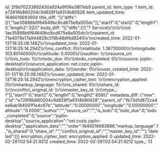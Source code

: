id: 2f9d70233892430a924a9f06e38f7eb9
parent_id: 
item_type: 1
item_id: e72916b860204c9d928f1a9314b80628
item_updated_time: 1646016693904
title_diff: "[{\"diffs\":[[1,\"1ae35888b6f64649bc8cd875e8a505dc\"]],\"start1\":0,\"start2\":0,\"length1\":0,\"length2\":32}]"
body_diff: "[{\"diffs\":[[1,\"? Service\\\r\\\n\\\r\\\nid: 1ae35888b6f64649bc8cd875e8a505dc\\\r\\\nparent_id: 71e4079e17a944828c519b48df6d9240\\\r\\\ncreated_time: 2022-01-13T16:25:06.148Z\\\r\\\nupdated_time: 2022-01-13T16:25:14.294Z\\\r\\\nis_conflict: 0\\\r\\\nlatitude: 1.36730000\\\r\\\nlongitude: 103.80140000\\\r\\\naltitude: 0.0000\\\r\\\nauthor: \\\r\\\nsource_url: \\\r\\\nis_todo: 1\\\r\\\ntodo_due: 0\\\r\\\ntodo_completed: 0\\\r\\\nsource: joplin-desktop\\\r\\\nsource_application: net.cozic.joplin-desktop\\\r\\\napplication_data: \\\r\\\norder: 0\\\r\\\nuser_created_time: 2022-01-13T16:25:06.148Z\\\r\\\nuser_updated_time: 2022-01-13T16:25:14.294Z\\\r\\\nencryption_cipher_text: \\\r\\\nencryption_applied: 0\\\r\\\nmarkup_language: 1\\\r\\\nis_shared: 0\\\r\\\nshare_id: \\\r\\\nconflict_original_id: \\\r\\\nmaster_key_id: \\\r\\\ntype_: 1\"]],\"start1\":0,\"start2\":0,\"length1\":0,\"length2\":659}]"
metadata_diff: {"new":{"id":"e72916b860204c9d928f1a9314b80628","parent_id":"fb73d1d872ce4ee6ab184091f1e4c67b","latitude":"0.00000000","longitude":"0.00000000","altitude":"0.0000","author":"","source_url":"","is_todo":0,"todo_due":0,"todo_completed":0,"source":"joplin-desktop","source_application":"net.cozic.joplin-desktop","application_data":"","order":1646016693896,"markup_language":1,"is_shared":0,"share_id":"","conflict_original_id":"","master_key_id":""},"deleted":[]}
encryption_cipher_text: 
encryption_applied: 0
updated_time: 2022-02-28T02:54:21.921Z
created_time: 2022-02-28T02:54:21.921Z
type_: 13
